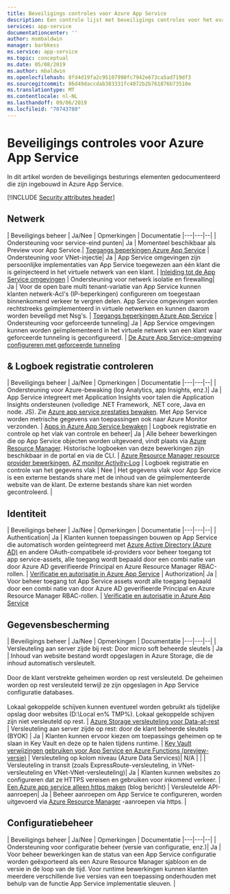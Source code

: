 ```yaml
---
title: Beveiligings controles voor Azure App Service
description: Een controle lijst met beveiligings controles voor het evalueren van Azure App Service
services: app-service
documentationcenter: ''
author: msmbaldwin
manager: barbkess
ms.service: app-service
ms.topic: conceptual
ms.date: 05/08/2019
ms.author: mbaldwin
ms.openlocfilehash: 8fd4d19fa2c95107990fc7942e673ca5ad719df3
ms.sourcegitcommit: 86d49daccdab383331fc4072b2b761876b73510e
ms.translationtype: MT
ms.contentlocale: nl-NL
ms.lasthandoff: 09/06/2019
ms.locfileid: "70743780"
---
```

# <a name="security-controls-for-azure-app-service"></a>Beveiligings controles voor Azure App Service

In dit artikel worden de beveiligings besturings elementen gedocumenteerd die zijn ingebouwd in Azure App Service.

[!INCLUDE [Security attributes header](../../includes/security-attributes-header.md)]

## <a name="network"></a>Netwerk

| Beveiligings beheer | Ja/Nee | Opmerkingen | Documentatie
|---|---|--|
| Ondersteuning voor service-eind punten| Ja | Momenteel beschikbaar als Preview voor App Service.| [Toegangs beperkingen Azure App Service](app-service-ip-restrictions.md)
| Ondersteuning voor VNet-injectie| Ja | App Service omgevingen zijn persoonlijke implementaties van App Service toegewezen aan één klant die is geïnjecteerd in het virtuele netwerk van een klant. | [Inleiding tot de App Service omgevingen](environment/intro.md)
| Ondersteuning voor netwerk isolatie en firewalling| Ja | Voor de open bare multi tenant-variatie van App Service kunnen klanten netwerk-Acl's (IP-beperkingen) configureren om toegestaan binnenkomend verkeer te vergren delen.  App Service omgevingen worden rechtstreeks geïmplementeerd in virtuele netwerken en kunnen daarom worden beveiligd met Nsg's. | [Toegangs beperkingen Azure App Service](app-service-ip-restrictions.md)
| Ondersteuning voor geforceerde tunneling| Ja | App Service omgevingen kunnen worden geïmplementeerd in het virtuele netwerk van een klant waar geforceerde tunneling is geconfigureerd. | [De Azure App Service-omgeving configureren met geforceerde tunneling](environment/forced-tunnel-support.md)

## <a name="monitoring--logging"></a>& Logboek registratie controleren

| Beveiligings beheer | Ja/Nee | Opmerkingen | Documentatie
|---|---|--|
| Ondersteuning voor Azure-bewaking (log Analytics, app Insights, enz.)| Ja | App Service integreert met Application Insights voor talen die Application Insights ondersteunen (volledige .NET Framework, .NET core, Java en node. JS).  Zie [Azure app service prestaties bewaken](../azure-monitor/app/azure-web-apps.md). Met App Service worden metrische gegevens van toepassingen ook naar Azure Monitor verzonden. | [Apps in Azure App Service bewaken](web-sites-monitor.md)
| Logboek registratie en controle op het vlak van controle en beheer| Ja | Alle beheer bewerkingen die op App Service objecten worden uitgevoerd, vindt plaats via [Azure Resource Manager](../azure-resource-manager/index.yml). Historische logboeken van deze bewerkingen zijn beschikbaar in de portal en via de CLI. | [Azure Resource Manager resource provider bewerkingen](../role-based-access-control/resource-provider-operations.md#microsoftweb), [AZ monitor Activity-Log](/cli/azure/monitor/activity-log)
| Logboek registratie en controle van het gegevens vlak | Nee | Het gegevens vlak voor App Service is een externe bestands share met de inhoud van de geïmplementeerde website van de klant.  De externe bestands share kan niet worden gecontroleerd. |

## <a name="identity"></a>Identiteit

| Beveiligings beheer | Ja/Nee | Opmerkingen |  Documentatie
|---|---|--|
| Authentication| Ja | Klanten kunnen toepassingen bouwen op App Service die automatisch worden geïntegreerd met [Azure Active Directory (Azure AD)](../active-directory/index.yml) en andere OAuth-compatibele id-providers voor beheer toegang tot app service-assets, alle toegang wordt bepaald door een combi natie van door Azure AD geverifieerde Principal en Azure Resource Manager RBAC-rollen. | [Verificatie en autorisatie in Azure App Service](overview-authentication-authorization.md)
| Authorization| Ja | Voor beheer toegang tot App Service assets wordt alle toegang bepaald door een combi natie van door Azure AD geverifieerde Principal en Azure Resource Manager RBAC-rollen.  | [Verificatie en autorisatie in Azure App Service](overview-authentication-authorization.md)

## <a name="data-protection"></a>Gegevensbescherming

| Beveiligings beheer | Ja/Nee | Opmerkingen | Documentatie
|---|---|--|
| Versleuteling aan server zijde bij rest: Door micro soft beheerde sleutels | Ja | Inhoud van website bestand wordt opgeslagen in Azure Storage, die de inhoud automatisch versleutelt. <br><br>Door de klant verstrekte geheimen worden op rest versleuteld. De geheimen worden op rest versleuteld terwijl ze zijn opgeslagen in App Service configuratie databases.<br><br>Lokaal gekoppelde schijven kunnen eventueel worden gebruikt als tijdelijke opslag door websites (D:\Local en% TMP%). Lokaal gekoppelde schijven zijn niet versleuteld op rest. | [Azure Storage versleuteling voor Data-at-rest](../storage/common/storage-service-encryption.md)
| Versleuteling aan server zijde op rest: door de klant beheerde sleutels (BYOK) | Ja | Klanten kunnen ervoor kiezen om toepassings geheimen op te slaan in Key Vault en deze op te halen tijdens runtime. | [Key Vault verwijzingen gebruiken voor App Service en Azure Functions (preview-versie)](app-service-key-vault-references.md)
| Versleuteling op kolom niveau (Azure Data Services)| N/A | |
| Versleuteling in transit (zoals ExpressRoute-versleuteling, in VNet-versleuteling en VNet-VNet-versleuteling)| Ja | Klanten kunnen websites zo configureren dat ze HTTPS vereisen en gebruiken voor inkomend verkeer.  | [Een Azure app service alleen https maken](https://blogs.msdn.microsoft.com/benjaminperkins/2017/11/30/how-to-make-an-azure-app-service-https-only/) (blog bericht)
| Versleutelde API-aanroepen| Ja | Beheer aanroepen om App Service te configureren, worden uitgevoerd via [Azure Resource Manager](../azure-resource-manager/index.yml) -aanroepen via https. |

## <a name="configuration-management"></a>Configuratiebeheer

| Beveiligings beheer | Ja/Nee | Opmerkingen | Documentatie
|---|---|--|
| Ondersteuning voor configuratie beheer (versie van configuratie, enz.)| Ja | Voor beheer bewerkingen kan de status van een App Service configuratie worden geëxporteerd als een Azure Resource Manager sjabloon en de versie in de loop van de tijd. Voor runtime bewerkingen kunnen klanten meerdere verschillende live versies van een toepassing onderhouden met behulp van de functie App Service implementatie sleuven. | 

